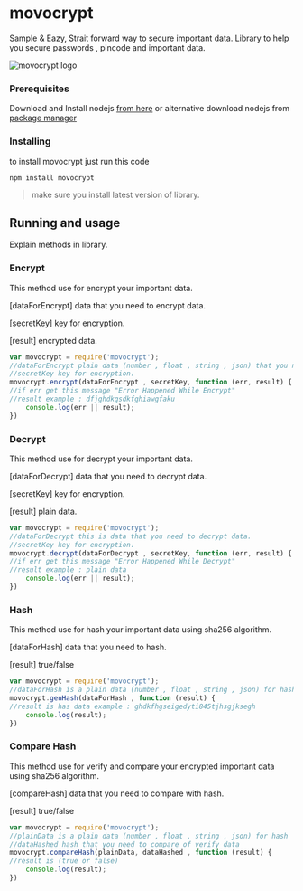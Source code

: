 # movocrypt

Sample & Eazy, Strait forward way to secure important data.
Library to help you secure passwords , pincode and important data.

<img alt="movocrypt logo" src="http://movoclinic.com/images/npm-logo.png" title="movocrypt"/>


### Prerequisites

Download and Install nodejs  [from here](https://nodejs.org/en/download/)
or alternative download nodejs from  [package manager](https://nodejs.org/en/download/package-manager/)

### Installing

to install movocrypt just run this code
```
npm install movocrypt
```

> make sure you install latest version of library.

## Running and usage

 Explain methods in library.

### Encrypt

This method use for encrypt your important data.

[dataForEncrypt] data that you need to encrypt data.

[secretKey] key for encryption.

[result] encrypted data.

```js
var movocrypt = require('movocrypt');
//dataForEncrypt plain data (number , float , string , json) that you need to encrypt data.
//secretKey key for encryption.
movocrypt.encrypt(dataForEncrypt , secretKey, function (err, result) {
//if err get this message "Error Happened While Encrypt"
//result example : dfjghdkgsdkfghiawgfaku
    console.log(err || result);
})
```

### Decrypt

This method use for decrypt your important data.

[dataForDecrypt] data that you need to decrypt data.

[secretKey] key for encryption.

[result] plain data.

```js
var movocrypt = require('movocrypt');
//dataForDecrypt this is data that you need to decrypt data.
//secretKey key for encryption.
movocrypt.decrypt(dataForDecrypt , secretKey, function (err, result) {
//if err get this message "Error Happened While Decrypt"
//result example : plain data
    console.log(err || result);
})
```

### Hash

This method use for hash your important data using sha256 algorithm.

[dataForHash] data that you need to hash.

[result] true/false

```js
var movocrypt = require('movocrypt');
//dataForHash is a plain data (number , float , string , json) for hash
movocrypt.genHash(dataForHash , function (result) {
//result is has data example : ghdkfhgseigedyti845tjhsgjksegh
    console.log(result);
})
```

### Compare Hash

This method use for verify and compare your encrypted important data using sha256 algorithm.

[compareHash] data that you need to compare with hash.

[result] true/false
```js
var movocrypt = require('movocrypt');
//plainData is a plain data (number , float , string , json) for hash
//dataHashed hash that you need to compare of verify data
movocrypt.compareHash(plainData, dataHashed , function (result) {
//result is (true or false)
    console.log(result);
})
```

